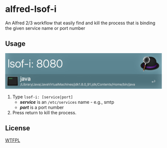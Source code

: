 # alfred-lsof-i

An Alfred 2/3 workflow that easily find and kill the process that is binding the given service name or port number

## Usage

![](screenshot.png)

1. Type `lsof-i: [service|port]`
	- ***service*** is an `/etc/services` name - e.g., smtp
	- ***port*** is a port number
2. Press return to kill the process.

## License

[WTFPL](http://www.wtfpl.net/about/)
